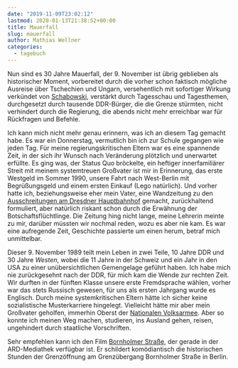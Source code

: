 ```yaml
---
date: "2019-11-09T23:02:12"
lastmod: 2020-01-13T21:38:52+00:00
title: Mauerfall
slug: mauerfall
author: Mathias Wellner
categories:
  - tagebuch
---
```


Nun sind es 30 Jahre Mauerfall, der 9. November ist übrig geblieben als historischer Moment, vorbereitet durch die vorher schon faktisch mögliche Ausreise über Tschechien und Ungarn, versehentlich mit sofortiger Wirkung verkündet von [Schabowski](https://de.wikipedia.org/wiki/G%C3%BCnter_Schabowski), verstärkt durch Tagesschau und Tagesthemen, durchgesetzt durch tausende DDR-Bürger, die die Grenze stürmten, nicht verhindert durch die Regierung, die abends nicht mehr erreichbar war für Rückfragen und Befehle.

Ich kann mich nicht mehr genau erinnern, was ich an diesem Tag gemacht habe. Es war ein Donnerstag, vermutlich bin ich zur Schule gegangen wie jeden Tag. Für meine regierungskritischen Eltern war es eine spannende Zeit, in der sich ihr Wunsch nach Veränderung plötzlich und unerwartet erfüllte. Es ging was, der Status Quo bröckelte, ein heftiger innerfamiliärer Streit mit meinem systemtreuen Großvater ist mir in Erinnerung, das erste Westgeld im Sommer 1990, unsere Fahrt nach West-Berlin mit Begrüßungsgeld und einem ersten Einkauf (Lego natürlich). Und vorher hatte ich, beziehungsweise eher mein Vater, eine Wandzeitung zu den [Ausschreitungen am Dresdner Hauptbahnhof](https://www.zeit.de/wissen/geschichte/2014-10/dresden-unruhen-hauptbahnhof-stasi-1989-mauerfall) gemacht, zurückhaltend formuliert, aber natürlich riskant schon durch die Erwähnung der Botschaftsflüchtlinge. Die Zeitung hing nicht lange, meine Lehrerin meinte zu mir, darüber müssten wir nochmal reden, wozu es aber nie kam. Es war eine aufregende Zeit, Geschichte passierte um einen herum, betraf mich unmittelbar.

Dieser 9. November 1989 teilt mein Leben in zwei Teile, 10 Jahre DDR und 30 Jahre _Westen_, wobei die 11 Jahre in der Schweiz und ein Jahr in den USA zu einer unübersichtlichen Gemengelage geführt haben. Ich habe mich nie zurückgesehnt nach der DDR, für mich kam die Wende zur rechten Zeit. Wir durften in der fünften Klasse unsere erste Fremdsprache wählen, vorher war das stets Russisch gewesen, für uns als ersten Jahrgang wurde es Englisch. Durch meine systemkritischen Eltern hätte ich sicher keine sozialistische Musterkarriere hingelegt. Vielleicht hätte mir aber mein Großvater geholfen, immerhin Oberst der [Nationalen Volksarmee](https://de.wikipedia.org/wiki/Nationale_Volksarmee). Aber so konnte ich meinen Weg machen, studieren, ins Ausland gehen, reisen, ungehindert durch staatliche Vorschriften.

Sehr empfehlen kann ich den Film [Bornholmer Straße](<https://de.wikipedia.org/wiki/Bornholmer_Stra%C3%9Fe_(Film)>), der gerade in der ARD-Mediathek verfügbar ist. Er schildert komödiantisch die historischen Stunden der Grenzöffnung am Grenzübergang Bornholmer Straße in Berlin.
